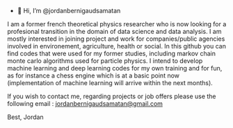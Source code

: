 - 👋 Hi, I’m @jordanbernigaudsamatan

I am a former french theoretical physics researcher who is now looking for a profesional transition in the domain of data science and data analysis.
I am mostly interested in joining project and work for companies/public agencies involved in environement, agriculture, health or social.
In this github you can find codes that were used for my former studies, including markov chain monte carlo algorithms used for particle physics.
I intend to develop machine learning and deep learning codes for my own training and for fun, as for instance a chess engine which is at a basic point now (implementation of machine learning will arrive within the next months).

If you wish to contact me, regarding projects or job offers please use the following email : jordanbernigaudsamatan@gmail.com

Best,
Jordan



<!---
jordanbernigaudsamatan/jordanbernigaudsamatan is a ✨ special ✨ repository because its `README.md` (this file) appears on your GitHub profile.
You can click the Preview link to take a look at your changes.
--->
